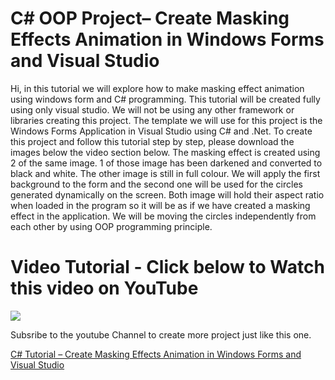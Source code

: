 # C# OOP Project– Create Masking Effects Animation in Windows Forms and Visual Studio

Hi, in this tutorial we will explore how to make masking effect animation using windows form and C# programming. This tutorial will be created fully using only visual studio. We will not be using any other framework or libraries creating this project. The template we will use for this project is the Windows Forms Application in Visual Studio using C# and .Net. To create this project and follow this tutorial step by step, please download the images below the video section below. The masking effect is created using 2 of the same image. 1 of those image has been darkened and converted to black and white. The other image is still in full colour. We will apply the first background to the form and the second one will be used for the circles generated dynamically on the screen. Both image will hold their aspect ratio when loaded in the program so it will be as if we have created a masking effect in the application. We will be moving the circles independently from each other by using OOP programming principle.

# Video Tutorial - Click below to Watch this video on YouTube

[![](http://img.youtube.com/vi/XnW3xXT0-yU/0.jpg)](https://www.youtube.com/watch?v=XnW3xXT0-yU "MOO ICT C# Video Tutorial")

Subsribe to the youtube Channel to create more project just like this one.

[C# Tutorial – Create Masking Effects Animation in Windows Forms and Visual Studio](https://www.mooict.com/c-tutorial-create-masking-effects-animation-in-windows-forms-and-visual-studio/)
